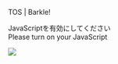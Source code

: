 TOS | Barkle!

JavaScriptを有効にしてください  
Please turn on your JavaScript

![](/static-assets/splash.png?1730811353828)